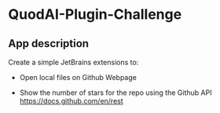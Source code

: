 # QuodAI-Plugin-Challenge

## App description

Create a simple JetBrains extensions to:

 - Open local files  on Github Webpage 


 - Show the number of stars for the repo using the Github API https://docs.github.com/en/rest

